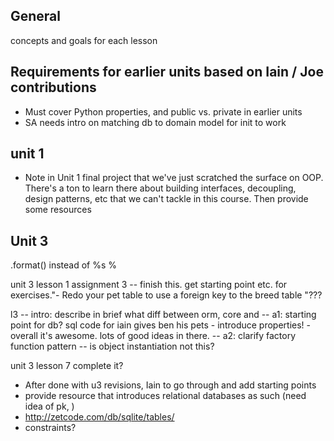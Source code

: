 ## General

concepts and goals for each lesson

## Requirements for earlier units based on Iain / Joe contributions

*   Must cover Python properties, and public vs. private in earlier units
*   SA needs intro on matching db to domain model for init to work


## unit 1

-  Note in Unit 1 final project that we've just scratched the surface on OOP. There's a ton to learn there about building interfaces, decoupling, design patterns, etc that we can't tackle in this course. Then provide some resources


## Unit 3 

.format() instead of %s %

unit 3 lesson 1 assignment 3 -- finish this. get starting point etc. for exercises."- Redo your pet table to use a foreign key to the breed table
"???

l3 -- intro: describe in brief what diff between orm, core and 
   -- a1: starting point for db? sql code for iain gives ben his pets
        - introduce properties!
        - overall it's awesome. lots of good ideas in there.
   -- a2: clarify factory function pattern -- is object instantiation not this?

unit 3 lesson 7 complete it?

*   After done with u3 revisions, Iain to go through and add starting points  
*   provide resource that introduces relational databases as such (need idea of pk, )
*   http://zetcode.com/db/sqlite/tables/
*   constraints?
